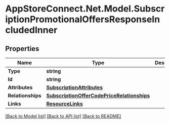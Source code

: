 # AppStoreConnect.Net.Model.SubscriptionPromotionalOffersResponseIncludedInner

## Properties

Name | Type | Description | Notes
------------ | ------------- | ------------- | -------------
**Type** | **string** |  | 
**Id** | **string** |  | 
**Attributes** | [**SubscriptionAttributes**](SubscriptionAttributes.md) |  | [optional] 
**Relationships** | [**SubscriptionOfferCodePriceRelationships**](SubscriptionOfferCodePriceRelationships.md) |  | [optional] 
**Links** | [**ResourceLinks**](ResourceLinks.md) |  | 

[[Back to Model list]](../README.md#documentation-for-models) [[Back to API list]](../README.md#documentation-for-api-endpoints) [[Back to README]](../README.md)

